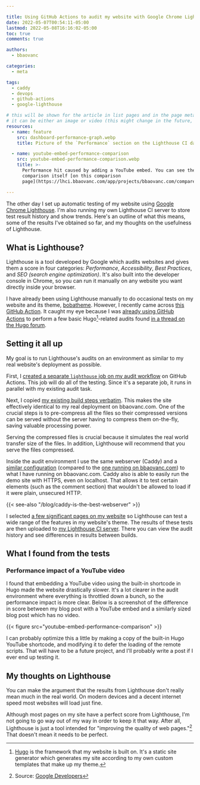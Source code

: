 ```yaml
---

title: Using GitHub Actions to audit my website with Google Chrome Lighthouse
date: 2022-05-07T00:54:11-05:00
lastmod: 2022-05-08T16:16:02-05:00
toc: true
comments: true

authors:
  - bbaovanc

categories:
  - meta

tags:
  - caddy
  - devops
  - github-actions
  - google-lighthouse

# this will be shown for the article in list pages and in the page metadata
# it can be either an image or video (this might change in the future, however)
resources:
  - name: feature
    src: dashboard-performance-graph.webp
    title: Picture of the `Performance` section on the Lighthouse CI dashboard

  - name: youtube-embed-performance-comparison
    src: youtube-embed-performance-comparison.webp
    title: >-
      Performance hit caused by adding a YouTube embed. You can see the
      comparison itself [on this comparison
      page](https://lhci.bbaovanc.com/app/projects/bbaovanc.com/compare/01d2064b6fac?baseUrl=https%3A%2F%2Flocalhost%2Fblog%2Fthe-redesign-of-my-website%2F&compareUrl=https%3A%2F%2Flocalhost%2Fblog%2Fyoutube-url-structures-you-should-know%2F&baseBuild=01d2064b-6fac-40df-b4e6-373037ae1f9e).

---
```


The other day I set up automatic testing of my website using [Google Chrome
Lighthouse][google-lighthouse]. I'm also running my own Lighthouse CI server to
store test result history and show trends. Here's an outline of what this means,
some of the results I've obtained so far, and my thoughts on the usefulness of
Lighthouse.

[google-lighthouse]: https://developers.google.com/web/tools/lighthouse

<!--more-->

## What is Lighthouse?

Lighthouse is a tool developed by Google which audits websites and gives them a
score in four categories: *Performance*, *Accessibility*, *Best Practices*, and
*SEO (search engine optimization)*. It's also built into the developer console
in Chrome, so you can run it manually on any website you want directly inside
your browser.

I have already been using Lighthouse manually to do occasional tests on my
website and its theme, [bobatheme][bobatheme]. However, I recently came across
[this GitHub Action][lhci-action]. It caught my eye because I was [already using
GitHub Actions][old-audit-workflow] to perform a few basic Hugo[^hugo]-related
audits found [in a thread on the Hugo forum][hugo-audits-thread].

[^hugo]: [Hugo](https://gohugo.io) is the framework that my website is built on. It's
  a static site generator which generates my site according to my own custom
  templates that make up my theme.

[bobatheme]: https://github.com/BBaoVanC/bobatheme
[lhci-action]: https://github.com/marketplace/actions/lighthouse-ci-action
[old-audit-workflow]: https://github.com/BBaoVanC/bbaovanc.com/blob/31e25c2578a789afe71ce90352747eb427ca3c0e/.github/workflows/audit.yml#L31-L59
[hugo-audits-thread]: https://discourse.gohugo.io/t/audit-your-published-site-for-problems/35184

## Setting it all up

My goal is to run Lighthouse's audits on an environment as similar to my real
website's deployment as possible.

First, I [created a separate `lighthouse` job on my audit
workflow][lighthouse-actions-job] on GitHub Actions. This job will do all of the
testing. Since it's a separate job, it runs in parallel with my existing audit
task.

[lighthouse-actions-job]: https://github.com/BBaoVanC/bbaovanc.com/blob/3668b6cfb11d09149b5da347219cdc75d0ce0985/.github/workflows/audit.yml#L7

Next, I copied [my existing build steps verbatim][production-build-steps]. This
makes the site effectively identical to my real deployment on bbaovanc.com. One
of the crucial steps is to pre-compress all the files so their compressed
versions can be served without the server having to compress them on-the-fly,
saving valuable processing power.

[production-build-steps]: https://github.com/BBaoVanC/bbaovanc.com/blob/db65e9fc23b840429f5c9ad2b43d7dd01a024f36/.github/workflows/deploy.yml#L22-L33

Serving the compressed files is crucial because it simulates the real world
transfer size of the files. In addition, Lighthouse will recommend that you
serve the files compressed.

Inside the audit environment I use the same webserver (Caddy) and a [similar
configuration][audit-caddy-config] (compared to the [one running on
bbaovanc.com][production-caddy-config]) to what I have running on bbaovanc.com.
Caddy also is able to easily run the demo site with HTTPS, even on localhost.
That allows it to test certain elements (such as the comment section) that
wouldn't be allowed to load if it were plain, unsecured HTTP.

[audit-caddy-config]: https://github.com/BBaoVanC/bbaovanc.com/blob/3668b6cfb11d09149b5da347219cdc75d0ce0985/Caddyfile
[production-caddy-config]: https://git.bbaovanc.com/configs/caddy/src/commit/e3227eb2a2679e27545c2417c2565941f03fb744/conf.d/bbaovanc.com

{{< see-also "/blog/caddy-is-the-best-webserver" >}}

I selected [a few significant pages on my website][lighthouse-urls] so
Lighthouse can test a wide range of the features in my website's theme. The
results of these tests are then uploaded to [my Lighthouse CI
server][lhci-dashboard]. There you can view the audit history and see
differences in results between builds.

[lighthouse-urls]: https://github.com/BBaoVanC/bbaovanc.com/blob/3668b6cfb11d09149b5da347219cdc75d0ce0985/lighthouserc.yaml#L4-L19
[lhci-dashboard]: https://lhci.bbaovanc.com/app/projects/bbaovanc.com/dashboard

## What I found from the tests

### Performance impact of a YouTube video

I found that embedding a YouTube video using the built-in shortcode in Hugo
made the website drastically slower. It's a lot clearer in the audit environment
where everything is throttled down a bunch, so the performance impact is more
clear. Below is a screenshot of the difference in score between my blog post
with a YouTube embed and a similarly sized blog post which has no video.

{{< figure src="youtube-embed-performance-comparison" >}}

I can probably optimize this a little by making a copy of the built-in Hugo
YouTube shortcode, and modifying it to defer the loading of the remote scripts.
That will have to be a future project, and I'll probably write a post if I ever
end up testing it.

## My thoughts on Lighthouse

You can make the argument that the results from Lighthouse don't really mean
much in the real world. On modern devices and a decent internet speed most
websites will load just fine.

Although most pages on my site have a perfect score from Lighthouse, I'm not
going to go way out of my way in order to keep it that way. After all,
Lighthouse is just a tool intended for "improving the quality of web
pages."[^improve-quality-quote] That doesn't mean it needs to be perfect.

[^improve-quality-quote]: Source: [Google
  Developers](https://developers.google.com/web/tools/lighthouse)
